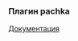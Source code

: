 ### Плагин pachka

[Документация](https://e154.github.io/smart-home/ru/docs/plugins/notify/pachka/)

